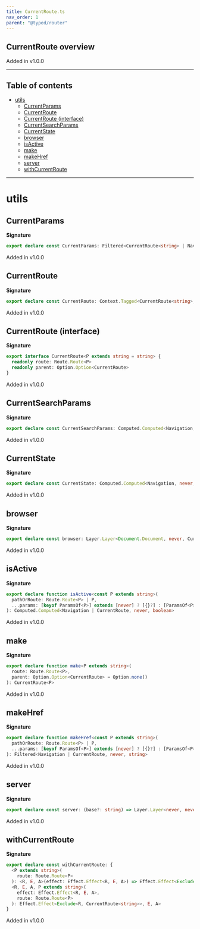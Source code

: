 ```yaml
---
title: CurrentRoute.ts
nav_order: 1
parent: "@typed/router"
---
```


## CurrentRoute overview

Added in v1.0.0

---

<h2 class="text-delta">Table of contents</h2>

- [utils](#utils)
  - [CurrentParams](#currentparams)
  - [CurrentRoute](#currentroute)
  - [CurrentRoute (interface)](#currentroute-interface)
  - [CurrentSearchParams](#currentsearchparams)
  - [CurrentState](#currentstate)
  - [browser](#browser)
  - [isActive](#isactive)
  - [make](#make)
  - [makeHref](#makehref)
  - [server](#server)
  - [withCurrentRoute](#withcurrentroute)

---

# utils

## CurrentParams

**Signature**

```ts
export declare const CurrentParams: Filtered<CurrentRoute<string> | Navigation, never, Readonly<Record<string, string>>>
```

Added in v1.0.0

## CurrentRoute

**Signature**

```ts
export declare const CurrentRoute: Context.Tagged<CurrentRoute<string>, CurrentRoute<string>>
```

Added in v1.0.0

## CurrentRoute (interface)

**Signature**

```ts
export interface CurrentRoute<P extends string = string> {
  readonly route: Route.Route<P>
  readonly parent: Option.Option<CurrentRoute>
}
```

Added in v1.0.0

## CurrentSearchParams

**Signature**

```ts
export declare const CurrentSearchParams: Computed.Computed<Navigation, never, Readonly<Record<string, string>>>
```

Added in v1.0.0

## CurrentState

**Signature**

```ts
export declare const CurrentState: Computed.Computed<Navigation, never, unknown>
```

Added in v1.0.0

## browser

**Signature**

```ts
export declare const browser: Layer.Layer<Document.Document, never, CurrentRoute<string>>
```

Added in v1.0.0

## isActive

**Signature**

```ts
export declare function isActive<const P extends string>(
  pathOrRoute: Route.Route<P> | P,
  ...params: [keyof ParamsOf<P>] extends [never] ? [{}?] : [ParamsOf<P>]
): Computed.Computed<Navigation | CurrentRoute, never, boolean>
```

Added in v1.0.0

## make

**Signature**

```ts
export declare function make<P extends string>(
  route: Route.Route<P>,
  parent: Option.Option<CurrentRoute> = Option.none()
): CurrentRoute<P>
```

Added in v1.0.0

## makeHref

**Signature**

```ts
export declare function makeHref<const P extends string>(
  pathOrRoute: Route.Route<P> | P,
  ...params: [keyof ParamsOf<P>] extends [never] ? [{}?] : [ParamsOf<P>]
): Filtered<Navigation | CurrentRoute, never, string>
```

Added in v1.0.0

## server

**Signature**

```ts
export declare const server: (base?: string) => Layer.Layer<never, never, CurrentRoute>
```

Added in v1.0.0

## withCurrentRoute

**Signature**

```ts
export declare const withCurrentRoute: {
  <P extends string>(
    route: Route.Route<P>
  ): <R, E, A>(effect: Effect.Effect<R, E, A>) => Effect.Effect<Exclude<R, CurrentRoute<string>>, E, A>
  <R, E, A, P extends string>(
    effect: Effect.Effect<R, E, A>,
    route: Route.Route<P>
  ): Effect.Effect<Exclude<R, CurrentRoute<string>>, E, A>
}
```

Added in v1.0.0
